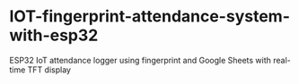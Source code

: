 # IOT-fingerprint-attendance-system-with-esp32
ESP32 IoT attendance logger using fingerprint and Google Sheets with real-time TFT display
